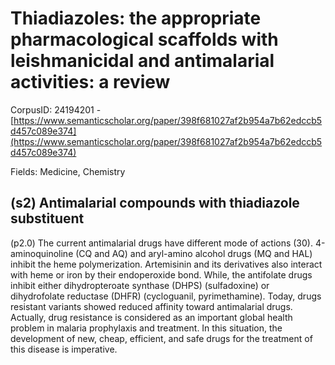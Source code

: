 # Thiadiazoles: the appropriate pharmacological scaffolds with leishmanicidal and antimalarial activities: a review

CorpusID: 24194201 - [https://www.semanticscholar.org/paper/398f681027af2b954a7b62edccb5d457c089e374](https://www.semanticscholar.org/paper/398f681027af2b954a7b62edccb5d457c089e374)

Fields: Medicine, Chemistry

## (s2) Antimalarial compounds with thiadiazole substituent
(p2.0) The current antimalarial drugs have different mode of actions (30). 4-aminoquinoline (CQ and AQ) and aryl-amino alcohol drugs (MQ and HAL) inhibit the heme polymerization. Artemisinin and its derivatives also interact with heme or iron by their endoperoxide bond. While, the antifolate drugs inhibit either dihydropteroate synthase (DHPS) (sulfadoxine) or dihydrofolate reductase (DHFR) (cycloguanil, pyrimethamine). Today, drugs resistant variants showed reduced affinity toward antimalarial drugs. Actually, drug resistance is considered as an important global health problem in malaria prophylaxis and treatment. In this situation, the development of new, cheap, efficient, and safe drugs for the treatment of this disease is imperative.
